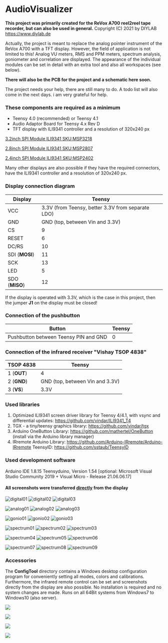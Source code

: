AudioVisualizer
======
**This project was primarily created for the ReVox A700 reel2reel tape recorder, but can also be used in general.**
Copyright (C) 2021 by DIYLAB <https://www.diylab.de>

Actually, the project is meant to replace the analog pointer instrument of the ReVox A700 with a TFT display. However, the field of application is not limited to this! Analog VU meters, RMS and PPM meters, spectrum analysis, goniometer and correlation are displayed. The appearance of the individual modules can be set in detail with an extra tool and also all workspaces (see below). 

**There will also be the PCB for the project and a schematic here soon.**

The project needs your help, there are still many to do.
A todo list will also come in the next days. i am very grateful for help. 

### These components are required as a minimum

* Teensy 4.0 (recommended) or Teensy 4.1
* Audio Adaptor Board for Teensy 4.x Rev D
* TFT display with ILI9341 controller and a resolution of 320x240 px

[3.2inch SPI Module ILI9341 SKU:MSP3218](http://www.lcdwiki.com/3.2inch_SPI_Module_ILI9341_SKU:MSP3218)

[2.8inch SPI Module ILI9341 SKU:MSP2807](http://www.lcdwiki.com/2.8inch_SPI_Module_ILI9341_SKU:MSP2807)

[2.4inch SPI Module ILI9341 SKU:MSP2402](http://www.lcdwiki.com/2.4inch_SPI_Module_ILI9341_SKU:MSP2402)

Many other displays are also possible if they have the required connectors, have the ILI9341 controller and a resolution of 320x240 px.

### Display connection diagram

| Display        | Teensy                                            |
| -------------- | ------------------------------------------------- |
| VCC            | 3.3V (from Teensy, better 3.3V from separate LDO) |
| GND            | GND (top, between Vin and 3.3V)                   |
| CS             | 9                                                 |
| RESET          | 6                                                 |
| DC/RS          | 10                                                |
| SDI (**MOSI**) | 11                                                |
| SCK            | 13                                                |
| LED            | 5                                                 |
| SDO (**MISO**) | 12                                                |

If the display is operated with 3.3V, which is the case in this project, then the jumper **J1** on the display must be closed!

### Connection of the pushbutton

| Button                                | Teensy |
| ------------------------------------- | ------ |
| Pushbutton between Teensy PIN and GND | 0      |

### Connection of the infrared receiver "Vishay TSOP 4838"

| TSOP 4838   | Teensy                          |
| ----------- | ------------------------------- |
| 1 (**OUT**) | 4                               |
| 2 (**GND**) | GND (top, between Vin and 3.3V) |
| 3 (**VS**)  | 3.3V                            |

### Used libraries

1. Optimized ILI9341 screen driver library for Teensy 4/4.1, with vsync and differential updates: <https://github.com/vindar/ILI9341_T4>
2. TGX - a tiny/teensy graphics library: <https://github.com/vindar/tgx>
3. Arduino OneButton Library: <https://github.com/mathertel/OneButton> (install via the Arduino library manager)
4. IRremote Arduino Library: <https://github.com/Arduino-IRremote/Arduino-IRremote>
TeensyID: https://github.com/sstaub/TeensyID

### Used development software

Arduino IDE 1.8.15
Teensyduino, Version 1.54
[optional: Microsoft Visual Studio Community 2019 + Visual Micro - Release 21.06.06.17]

#### All screenshots were transferred <u>directly</u> from the display

![digital01](screenshots/digital01.png) ![digital02](screenshots/digital02.png) ![digital03](screenshots/digital03.png)

![analog01](screenshots/analog01.png) ![analog02](screenshots/analog02.png) ![analog03](screenshots/analog03.png)

![gonio01](screenshots/gonio01.png) ![gonio02](screenshots/gonio02.png) ![gonio03](screenshots/gonio03.png)

![spectrum01](screenshots/spectrum01.png) ![spectrum02](screenshots/spectrum02.png) ![spectrum03](screenshots/spectrum03.png)

![spectrum04](screenshots/spectrum04.png) ![spectrum05](screenshots/spectrum05.png) ![spectrum06](screenshots/spectrum06.png)

![spectrum07](screenshots/spectrum07.png) ![spectrum08](screenshots/spectrum08.png) ![spectrum09](screenshots/spectrum09.png)

### Accessories

The **ConfigTool** directory contains a Windows desktop configuration program for conveniently setting all modes, colors and calibrations. Furthermore, the infrared remote control can be set and screenshots directly from the display are also possible.
No installation is required and no system changes are made. Runs on all 64Bit systems from Windows7 to Windows10 (also server).

![](screenshots/configtool_digital.png)

![](screenshots/configtool_analog.png)

![](screenshots/configtool_spectrum.png)

![](screenshots/configtool_goniometer.png)
